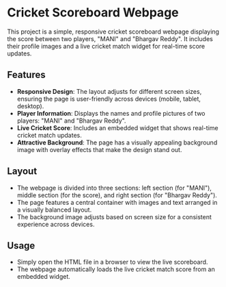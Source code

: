 # Cricket Scoreboard Webpage

This project is a simple, responsive cricket scoreboard webpage displaying the score between two players, "MANI" and "Bhargav Reddy". It includes their profile images and a live cricket match widget for real-time score updates.

## Features
- **Responsive Design**: The layout adjusts for different screen sizes, ensuring the page is user-friendly across devices (mobile, tablet, desktop).
- **Player Information**: Displays the names and profile pictures of two players: "MANI" and "Bhargav Reddy".
- **Live Cricket Score**: Includes an embedded widget that shows real-time cricket match updates.
- **Attractive Background**: The page has a visually appealing background image with overlay effects that make the design stand out.

## Layout
- The webpage is divided into three sections: left section (for "MANI"), middle section (for the score), and right section (for "Bhargav Reddy").
- The page features a central container with images and text arranged in a visually balanced layout.
- The background image adjusts based on screen size for a consistent experience across devices.

## Usage
- Simply open the HTML file in a browser to view the live scoreboard.
- The webpage automatically loads the live cricket match score from an embedded widget.
